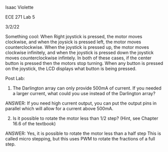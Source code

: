Isaac Violette

ECE 271 Lab 5

3/2/22

Something cool: When Right joystick is pressed, the motor moves clockwise, and when the joysick is pressed left, the motor moves counterclockwise. When the joystick is pressed up, the motor moves clockwise 
infinitely, and when the joystick is pressed down the joystick moves counterclockwise infintely. In both of these cases, if the center button is pressed then the motors stop turning. When any button is pressed
on the joystick, the LCD displays what button is being pressed.

Post Lab: 
1. The Darlington array can only provide 500mA of current. If you needed a larger current, what
could you use instead of the Darlington array?

ANSWER:
If you need high current output, you can put the output pins in parallel which will allow for a current above 500mA.

2. Is it possible to rotate the motor less than 1/2 step? (Hint, see Chapter 16.6 of the textbook)

ANSWER:
Yes, it is possible to rotate the motor less than a half step This is called micro stepping, but this uses PWM to rotate the fractions of a full step. 
